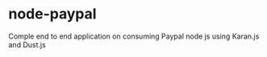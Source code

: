 # node-paypal
Comple end to end application on consuming Paypal node js using Karan.js and Dust.js 
